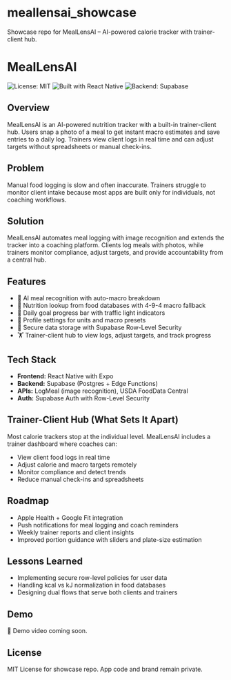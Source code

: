 # meallensai_showcase
Showcase repo for MealLensAI – AI-powered calorie tracker with trainer-client hub.
# MealLensAI

![License: MIT](https://img.shields.io/badge/License-MIT-green.svg)
![Built with React Native](https://img.shields.io/badge/React%20Native-Expo-blue)
![Backend: Supabase](https://img.shields.io/badge/Backend-Supabase-green)

## Overview
MealLensAI is an AI-powered nutrition tracker with a built-in trainer-client hub. Users snap a photo of a meal to get instant macro estimates and save entries to a daily log. Trainers view client logs in real time and can adjust targets without spreadsheets or manual check-ins.

## Problem
Manual food logging is slow and often inaccurate. Trainers struggle to monitor client intake because most apps are built only for individuals, not coaching workflows.

## Solution
MealLensAI automates meal logging with image recognition and extends the tracker into a coaching platform. Clients log meals with photos, while trainers monitor compliance, adjust targets, and provide accountability from a central hub.

## Features
- 📸 AI meal recognition with auto-macro breakdown  
- 🔢 Nutrition lookup from food databases with 4-9-4 macro fallback  
- 🎯 Daily goal progress bar with traffic light indicators  
- 👤 Profile settings for units and macro presets  
- 🔐 Secure data storage with Supabase Row-Level Security  
- 🏋️ Trainer-client hub to view logs, adjust targets, and track progress  

## Tech Stack
- **Frontend:** React Native with Expo  
- **Backend:** Supabase (Postgres + Edge Functions)  
- **APIs:** LogMeal (image recognition), USDA FoodData Central  
- **Auth:** Supabase Auth with Row-Level Security  

## Trainer-Client Hub (What Sets It Apart)
Most calorie trackers stop at the individual level. MealLensAI includes a trainer dashboard where coaches can:  
- View client food logs in real time  
- Adjust calorie and macro targets remotely  
- Monitor compliance and detect trends  
- Reduce manual check-ins and spreadsheets  

## Roadmap
- Apple Health + Google Fit integration  
- Push notifications for meal logging and coach reminders  
- Weekly trainer reports and client insights  
- Improved portion guidance with sliders and plate-size estimation  

## Lessons Learned
- Implementing secure row-level policies for user data  
- Handling kcal vs kJ normalization in food databases  
- Designing dual flows that serve both clients and trainers  

## Demo
🎥 Demo video coming soon.  

## License
MIT License for showcase repo. App code and brand remain private.
